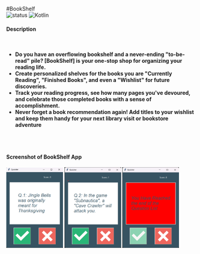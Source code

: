 #BookShelf
<br>
![status](https://img.shields.io/badge/Status-Active-brightgreen)
![Kotlin](https://img.shields.io/badge/Kotlin-100%25-brightgreen)
<br>
<h4>Description<h4>
<br>
<b>
<ul>
 <li>Do you have an overflowing bookshelf and a never-ending "to-be-read" pile? [BookShelf] is your one-stop shop for organizing your reading life. </li>
 <li>Create personalized shelves for the books you are "Currently Reading", "Finished Books", and even a "Wishlist" for future discoveries.</li>
 <li>Track your reading progress, see how many pages you've devoured, and celebrate those completed books with a sense of accomplishment.
 <li>Never forget a book recommendation again! Add titles to your wishlist and keep them handy for your next library visit or bookstore adventure</li>
</ul>
<b>

<br>
<br>

<h4>Screenshot of BookShelf App<h4>
<img src = "https://github.com/DixitKashyap/Quiz_App_Python_Tkinter/blob/main/Screenshots/Screenshot1.png"
width=30% height=20%/>
<img src = "https://github.com/DixitKashyap/Quiz_App_Python_Tkinter/blob/main/Screenshots/Screenshot2.png"
width=30% height=20%/>
<img src = "https://github.com/DixitKashyap/Quiz_App_Python_Tkinter/blob/main/Screenshots/Screenshot3.png"
width=30% height=20%/>